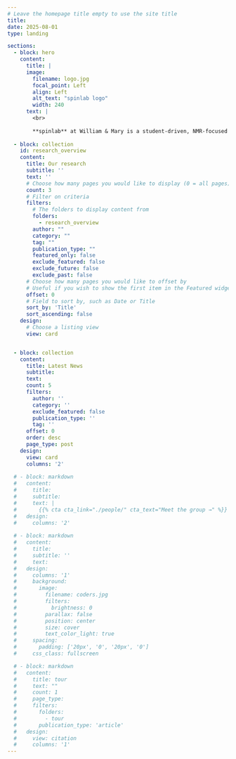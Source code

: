 ```yaml
---
# Leave the homepage title empty to use the site title
title:
date: 2025-08-01
type: landing

sections:
  - block: hero
    content:
      title: |
      image:
        filename: logo.jpg
        focal_point: Left
        align: Left
        alt_text: "spinlab logo"
        width: 240
      text: |
        <br>
        
        **spinlab** at William & Mary is a student-driven, NMR-focused research group investigating physical properties of materials.
  
  - block: collection
    id: research_overview
    content:
      title: Our research
      subtitle: ''
      text: ''
      # Choose how many pages you would like to display (0 = all pages)
      count: 3
      # Filter on criteria
      filters:
        # The folders to display content from
        folders:
          - research_overview
        author: ""
        category: ""
        tag: ""
        publication_type: ""
        featured_only: false
        exclude_featured: false
        exclude_future: false
        exclude_past: false
      # Choose how many pages you would like to offset by
      # Useful if you wish to show the first item in the Featured widget
      offset: 0
      # Field to sort by, such as Date or Title
      sort_by: 'Title'
      sort_ascending: false
    design:
      # Choose a listing view
      view: card


  - block: collection
    content:
      title: Latest News
      subtitle:
      text:
      count: 5
      filters:
        author: ''
        category: ''
        exclude_featured: false
        publication_type: ''
        tag: ''
      offset: 0
      order: desc
      page_type: post
    design:
      view: card
      columns: '2'
  
  # - block: markdown
  #   content:
  #     title:
  #     subtitle:
  #     text: |
  #       {{% cta cta_link="./people/" cta_text="Meet the group →" %}}
  #   design:
  #     columns: '2'
  
  # - block: markdown
  #   content:
  #     title: 
  #     subtitle: ''
  #     text:
  #   design:
  #     columns: '1'
  #     background:
  #       image: 
  #         filename: coders.jpg
  #         filters:
  #           brightness: 0
  #         parallax: false
  #         position: center
  #         size: cover
  #         text_color_light: true
  #     spacing:
  #       padding: ['20px', '0', '20px', '0']
  #     css_class: fullscreen

  # - block: markdown
  #   content: 
  #     title: tour
  #     text: ""
  #     count: 1
  #     page_type: 
  #     filters:
  #       folders:
  #         - tour
  #       publication_type: 'article'
  #   design:
  #     view: citation
  #     columns: '1'
---
```

